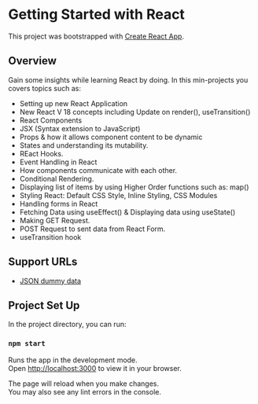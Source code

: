 # Getting Started with React

This project was bootstrapped with [Create React App](https://github.com/facebook/create-react-app).
## Overview
Gain some insights while learning React by doing. In this min-projects you covers topics such as:
- Setting up new React Application
- New React V 18 concepts including Update on render(), useTransition()
- React Components
- JSX (Syntax extension to JavaScript)
- Props & how it allows component content to be dynamic
- States and understanding its mutability.
- REact Hooks.
- Event Handling in React
- How components communicate with each other.
- Conditional Rendering.
- Displaying list of items by using Higher Order functions such as: map()
- Styling React: Default CSS Style, Inline Styling, CSS Modules
- Handling forms in React
- Fetching Data using useEffect() & Displaying data using useState()
- Making GET Request. 
- POST Request to sent data from React Form.
- useTransition hook

## Support URLs
- [JSON dummy data]((https://jsonplaceholder.typicode.com/guide/))

## Project Set Up

In the project directory, you can run:

### `npm start`

Runs the app in the development mode.\
Open [http://localhost:3000](http://localhost:3000) to view it in your browser.

The page will reload when you make changes.\
You may also see any lint errors in the console.
